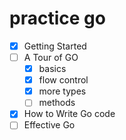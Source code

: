 # practice go

+ [x] Getting Started
+ [ ] A Tour of GO
    - [x] basics
    - [x] flow control
    - [x] more types
    - [ ] methods
+ [x] How to Write Go code
+ [ ] Effective Go